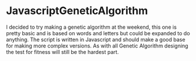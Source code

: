 # JavascriptGeneticAlgorithm

I decided to try making a genetic algorithm at the weekend, this one is pretty basic and is based on words and letters but could be expanded to do anything. The script is written in Javascript and should make a good base for making more complex versions. As with all Genetic Algorithm designing the test for fitness will still be the hardest part.
